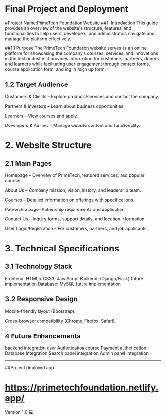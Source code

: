 # Final Project and Deployment
#Project Name:PrimeTech Foundation Website 
##1. Introduction
This guide provides an overview of the website's structure, features, and functionalities to 
help users, developers, and administrators navigate and manage the platform effectively.

##1.1 Purpose
The PrimeTech Foundation website serves as an online platform for showcasing the company's courses, services, and innovations in the tech industry. It provides information for customers, partners, donors and learners while facilitating user engagement through contact forms, course application form, and log in /sign up form.
## 1.2 Target Audience

Customers & Clients – Explore products/services and contact the company.

Partners & Investors – Learn about business opportunities.

Learners – View courses and apply.

Developers & Admins – Manage website content and functionality.

# 2. Website Structure
## 2.1 Main Pages
Homepage – Overview of PrimeTech, featured services, and popular courses.

About Us – Company mission, vision, history, and leadership team.

Courses – Detailed information on offerings with specifications.

Patnership page– Patnership requirements and application

Contact Us – Inquiry forms, support details, and location information.

User Login/Registration – For customers, partners, and job applicants.

# 3. Technical Specifications
## 3.1 Technology Stack
Frontend: HTML5, CSS3, JavaScript 
Backend: (Django/Flask) future implementation
Database: MySQL future implementation

## 3.2 Responsive Design
Mobile-friendly layout (Bootstrap).

Cross-browser compatibility (Chrome, Firefox, Safari).

## 4 Future Enhancements
backend integration
user Authetication 
course Payment authetication
Database Integration
Search panel integration
Admin panel Integration

---
##Project deployed app
# https://primetechfoundation.netlify.app/
Version 1.0 💻
